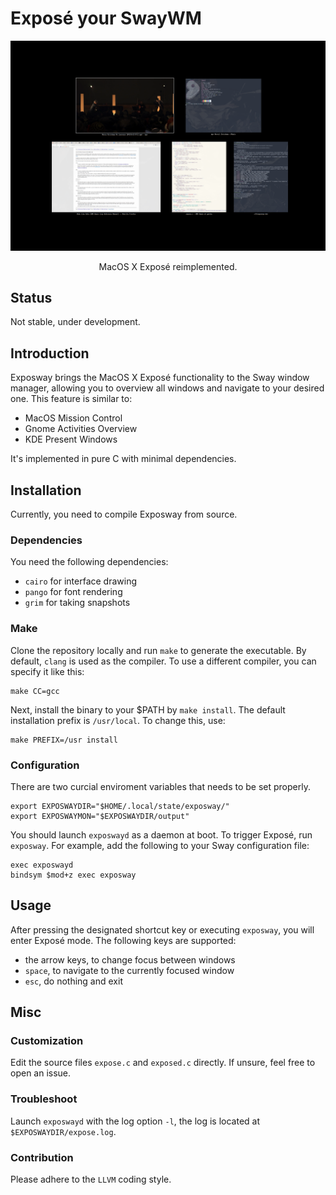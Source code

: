 # Exposé your SwayWM

![EFF](exposway.png)
<p align="center">
  MacOS X Exposé reimplemented.
</p>

## Status

Not stable, under development.

## Introduction

Exposway brings the MacOS X Exposé functionality to the Sway window manager,
allowing you to overview all windows and navigate to your desired one.
This feature is similar to:

- MacOS Mission Control
- Gnome Activities Overview
- KDE Present Windows

It's implemented in pure C with minimal dependencies.

## Installation

Currently, you need to compile Exposway from source.

### Dependencies

You need the following dependencies:

- `cairo` for interface drawing
- `pango` for font rendering
- `grim` for taking snapshots

### Make

Clone the repository locally and run `make` to generate the executable.
By default, `clang` is used as the compiler.
To use a different compiler, you can specify it like this:

```shell
make CC=gcc
```

Next, install the binary to your $PATH by `make install`.
The default installation prefix is `/usr/local`.
To change this, use:

```shell
make PREFIX=/usr install
```

### Configuration

There are two curcial enviroment variables that needs to be set properly.

```shell
export EXPOSWAYDIR="$HOME/.local/state/exposway/"
export EXPOSWAYMON="$EXPOSWAYDIR/output"
```

You should launch `exposwayd` as a daemon at boot.
To trigger Exposé, run `exposway`.
For example, add the following to your Sway configuration file:

```shell
exec exposwayd
bindsym $mod+z exec exposway
```

## Usage

After pressing the designated shortcut key or executing `exposway`, you will enter Exposé mode.
The following keys are supported:

- the arrow keys, to change focus between windows
- `space`, to navigate to the currently focused window
- `esc`, do nothing and exit

## Misc

### Customization

Edit the source files `expose.c` and `exposed.c` directly. If unsure, feel free to open an issue.

### Troubleshoot

Launch `exposwayd` with the log option `-l`, the log is located at `$EXPOSWAYDIR/expose.log`.

### Contribution

Please adhere to the `LLVM` coding style.
